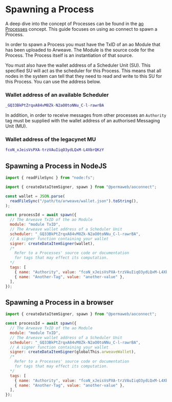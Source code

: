 # Spawning a Process

A deep dive into the concept of Processes can be found in the [ao Processes](../../concepts/processes.md) concept. This guide focuses on using ao connect to spawn a Process.

In order to spawn a Process you must have the TxID of an ao Module that has been uploaded to Arweave. The Module is the source code for the Process. The Process itself is an instantiation of that source.

You must also have the wallet address of a Scheduler Unit (SU). This specified SU will act as the scheduler for this Process. This means that all nodes in the system can tell that they need to read and write to this SU for this Process. You can use the address below.

### Wallet address of an available Scheduler

```lua
_GQ33BkPtZrqxA84vM8Zk-N2aO0toNNu_C-l-rawrBA
```

In addition, in order to receive messages from other processes an `Authority` tag must be supplied with the wallet address of an authorised Messaging Unit (MU).

### Wallet address of the legacynet MU

```lua
fcoN_xJeisVsPXA-trzVAuIiqO3ydLQxM-L4XbrQKzY
```

## Spawning a Process in NodeJS

```js
import { readFileSync } from "node:fs";

import { createDataItemSigner, spawn } from "@permaweb/aoconnect";

const wallet = JSON.parse(
  readFileSync("/path/to/arweave/wallet.json").toString(),
);

const processId = await spawn({
  // The Arweave TxID of the ao Module
  module: "module TxID",
  // The Arweave wallet address of a Scheduler Unit
  scheduler: "_GQ33BkPtZrqxA84vM8Zk-N2aO0toNNu_C-l-rawrBA",
  // A signer function containing your wallet
  signer: createDataItemSigner(wallet),
  /*
    Refer to a Processes' source code or documentation
    for tags that may effect its computation.
  */
  tags: [
    { name: "Authority", value: "fcoN_xJeisVsPXA-trzVAuIiqO3ydLQxM-L4XbrQKzY" },
    { name: "Another-Tag", value: "another-value" },
  ],
});
```

## Spawning a Process in a browser

```js
import { createDataItemSigner, spawn } from "@permaweb/aoconnect";

const processId = await spawn({
  // The Arweave TxID of the ao Module
  module: "module TxID",
  // The Arweave wallet address of a Scheduler Unit
  scheduler: "_GQ33BkPtZrqxA84vM8Zk-N2aO0toNNu_C-l-rawrBA",
  // A signer function containing your wallet
  signer: createDataItemSigner(globalThis.arweaveWallet),
  /*
    Refer to a Processes' source code or documentation
    for tags that may effect its computation.
  */
  tags: [
    { name: "Authority", value: "fcoN_xJeisVsPXA-trzVAuIiqO3ydLQxM-L4XbrQKzY" },
    { name: "Another-Tag", value: "another-value" },
  ],
});
```
